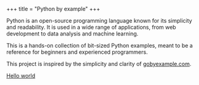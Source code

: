 +++
title = "Python by example"
+++

Python is an open-source programming language known for its simplicity and readability. It is used in a wide range of applications, from web development to data analysis and machine learning.

This is a hands-on collection of bit-sized Python examples, meant to be a reference for beginners and experienced programmers.

This project is inspired by the simplicity and clarity of [gobyexample.com](https://gobyexample.com).

[Hello world](hello-world/)
